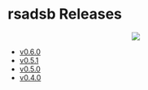 # rsadsb Releases
<p align="center">
  <img src="https://raw.githubusercontent.com/rsadsb/adsb_deku/master/media/logo.png")
</p>

- [v0.6.0](v0.6.0.md)
- [v0.5.1](v0.5.1.md)
- [v0.5.0](v0.5.0.md)
- [v0.4.0](v0.4.0.md)
